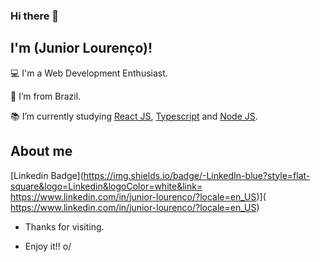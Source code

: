 ### Hi there 👋

## I'm (Junior Lourenço)!

 

:computer: I'm a Web Development Enthusiast.

:house_with_garden: I’m from Brazil.

:books: I’m currently studying [React JS](https://img.shields.io/badge/React-20232A?style=for-the-badge&logo=react&logoColor=61DAFB), [Typescript](https://img.shields.io/badge/TypeScript-007ACC?style=for-the-badge&logo=typescript&logoColor=white) and [Node JS](https://img.shields.io/badge/Node.js-339933?style=for-the-badge&logo=nodedotjs&logoColor=white).

## About me

[Linkedin Badge](https://img.shields.io/badge/-LinkedIn-blue?style=flat-square&logo=Linkedin&logoColor=white&link= https://www.linkedin.com/in/junior-lourenco/?locale=en_US)]( https://www.linkedin.com/in/junior-lourenco/?locale=en_US)



- Thanks for visiting.

- Enjoy it!! o/
